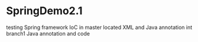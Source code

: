 # SpringDemo2.1
testing Spring framework IoC
in master located XML and Java annotation
int branch1 Java annotation and code 
